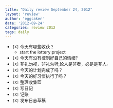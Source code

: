 ```yaml
---
title: "Daily review September 24, 2012" 
layout: 'review'
author: 'eggcaker'
date: '2012-09-24'
categories: review 2012
tags: daily
---
```



  * `[X]` 今天有哪些收获？ 
    * start the lottery project 
  * `[X]` 今天有没有控制好自己的情绪? 
  * `[X]` 非礼勿视，非礼勿听,论人是非者，必是是非人。 
  * `[X]` 今天的计划完成了吗？ 
  * `[X]` 今天的好习惯执行了吗？ 
  * `[X]` 整理收集篮 
  * `[X]` 写日记 
  * `[X]` 记账 
  * `[X]` 发布日志草稿 

